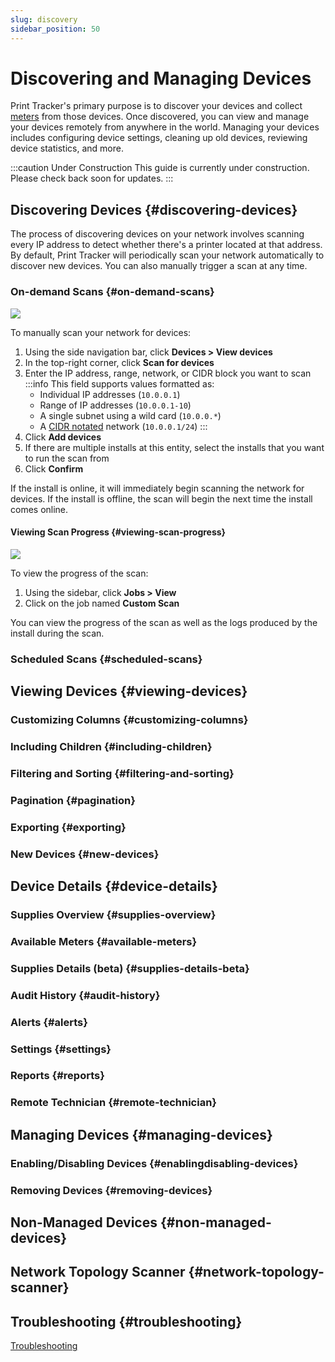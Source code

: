 ```yaml
---
slug: discovery
sidebar_position: 50
---
```


# Discovering and Managing Devices
Print Tracker's primary purpose is to discover your devices and collect [meters](./60-meters-and-supplies.md) from those devices. Once discovered, you can view and manage your devices remotely from anywhere in the world. Managing your devices includes configuring device settings, cleaning up old devices, reviewing device statistics, and more.

:::caution Under Construction
This guide is currently under construction. Please check back soon for updates.
:::

## Discovering Devices {#discovering-devices}
The process of discovering devices on your network involves scanning every IP address to detect whether there's a printer located at that address. By default, Print Tracker will periodically scan your network automatically to discover new devices. You can also manually trigger a scan at any time. 

### On-demand Scans {#on-demand-scans}
![](https://www.cdn.printtrackerpro.com/images/documentation/discovering-devices-scan-for-device.gif)

To manually scan your network for devices:
1. Using the side navigation bar, click **Devices > View devices**
2. In the top-right corner, click **Scan for devices**
3. Enter the IP address, range, network, or CIDR block you want to scan
   :::info
   This field supports values formatted as:
   * Individual IP addresses (`10.0.0.1`)
   * Range of IP addresses (`10.0.0.1-10`)
   * A single subnet using a wild card (`10.0.0.*`)
   * A [CIDR notated](https://en.wikipedia.org/wiki/Classless_Inter-Domain_Routing) network (`10.0.0.1/24`)
   :::
4. Click **Add devices**
5. If there are multiple installs at this entity, select the installs that you want to run the scan from
6. Click **Confirm**

If the install is online, it will immediately begin scanning the network for devices. If the install is offline, the scan will begin the next time the install comes online.

#### Viewing Scan Progress {#viewing-scan-progress}
![](https://www.cdn.printtrackerpro.com/images/documentation/discovering-devices-scan-job.gif)

To view the progress of the scan:
1. Using the sidebar, click **Jobs > View**
2. Click on the job named **Custom Scan**

You can view the progress of the scan as well as the logs produced by the install during the scan.

### Scheduled Scans {#scheduled-scans}

## Viewing Devices {#viewing-devices}

### Customizing Columns {#customizing-columns}

### Including Children {#including-children}

### Filtering and Sorting {#filtering-and-sorting}

### Pagination {#pagination}

### Exporting {#exporting}

### New Devices {#new-devices}

## Device Details {#device-details}

### Supplies Overview {#supplies-overview}

### Available Meters {#available-meters}

### Supplies Details (beta) {#supplies-details-beta}

### Audit History {#audit-history}

### Alerts {#alerts}

### Settings {#settings}

### Reports {#reports}

### Remote Technician {#remote-technician}

## Managing Devices {#managing-devices}

### Enabling/Disabling Devices {#enablingdisabling-devices}

### Removing Devices {#removing-devices}

## Non-Managed Devices {#non-managed-devices}

## Network Topology Scanner {#network-topology-scanner}

## Troubleshooting {#troubleshooting}
[Troubleshooting](../troubleshooting/10-devices.md)